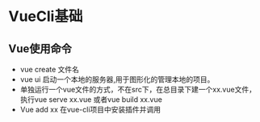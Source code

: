 # VueCli基础

## Vue使用命令

* vue create 文件名
* vue ui 启动一个本地的服务器,用于图形化的管理本地的项目。
* 单独运行一个vue文件的方式，不在src下，在总目录下建一个xx.vue文件，执行vue serve xx.vue 或者vue build xx.vue
* Vue add xx  在vue-cli项目中安装插件并调用
